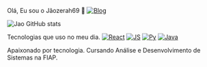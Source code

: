 Olá, Eu sou o Jãozerah69 👋
[![Blog](https://img.shields.io/badge/LinkedIn-0077B5?style=for-the-badge&logo=linkedin&logoColor=white)](https://www.linkedin.com/in/felipe-morais-322891266/)

![Jao GitHub stats](https://github-readme-stats.vercel.app/api?username=Jaozerahh&show_icons=true&theme=tokyonight)

Tecnologias que uso no meu dia.
[![React](https://img.shields.io/badge/React-20232A?style=for-the-badge&logo=react&logoColor=61DAFB)]()
[![JS](https://img.shields.io/badge/JavaScript-F7DF1E?style=for-the-badge&logo=javascript&logoColor=black)]()
[![Py](https://img.shields.io/badge/Python-3776AB?style=for-the-badge&logo=python&logoColor=white)]()
[![Java](https://img.shields.io/badge/Java-ED8B00?style=for-the-badge&logo=openjdk&logoColor=white)]()

Apaixonado por tecnologia. Cursando Análise e Desenvolvimento de Sistemas na FIAP.

